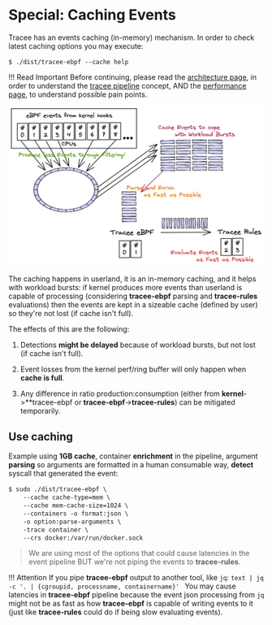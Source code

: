 # Special: Caching Events

Tracee has an events caching (in-memory) mechanism. In order to check latest
caching options you may execute:

```
$ ./dist/tracee-ebpf --cache help
```

!!! Read Important
    Before continuing, please read the [architecture page], in order to
    understand the [tracee pipeline] concept, AND the [performance page], to
    understand possible pain points.

[architecture page]: ./architecture.md
[performance page]: ./performance.md
[tracee pipeline]: ./architecture.md#tracee-pipeline-concept

![Tracee Cache](../../images/tracee-cache.png)

The caching happens in userland, it is an in-memory caching, and it helps with
workload bursts: if kernel produces more events than userland is capable of
processing (considering **tracee-ebpf** parsing and **tracee-rules**
evaluations) then the events are kept in a sizeable cache (defined by user) so
they're not lost (if cache isn't full).

The effects of this are the following:

1. Detections **might be delayed** because of workload bursts, but not lost (if
   cache isn't full).

2. Event losses from the kernel perf/ring buffer will only happen when
   **cache is full**.

3. Any difference in ratio production:consumption (either from
   **kernel**->**tracee-ebpf or **tracee-ebpf**->**tracee-rules**) can be
   mitigated temporarily.

## Use caching

Example using **1GB cache**, container **enrichment** in the pipeline, argument
**parsing** so arguments are formatted in a human consumable way, **detect**
syscall that generated the event:

```text
$ sudo ./dist/tracee-ebpf \
    --cache cache-type=mem \
    --cache mem-cache-size=1024 \
    --containers -o format:json \
    -o option:parse-arguments \
    -trace container \
    --crs docker:/var/run/docker.sock
```

> We are using most of the options that could cause latencies in the event
> pipeline BUT we're not piping the events to **tracee-rules**.

!!! Attention
    If you pipe **tracee-ebpf** output to another tool, like `jq`:
    ```text
    | jq -c '. | {cgroupid, processname, containername}'
    ```
    You may cause latencies in **tracee-ebpf** pipeline because the event json
    processing from `jq` might not be as fast as how **tracee-ebpf** is capable
    of writing events to it (just like **tracee-rules** could do if being slow
    evaluating events).
